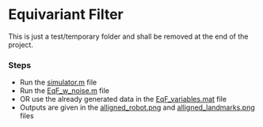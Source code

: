 # Equivariant Filter
This is just a test/temporary folder and shall be removed at the end of the project.

### Steps

- Run the [simulator.m](https://github.com/HiyaGada/SLAM_internship/blob/main/EqF_noise/simulator.m) file
- Run the [EqF_w_noise.m](https://github.com/HiyaGada/SLAM_internship/blob/main/EqF_noise/EqF_w_noise.m) file
- OR use the already generated data in the [EqF_variables.mat](https://github.com/HiyaGada/SLAM_internship/blob/main/EqF_noise/EqF_variables.mat) file
- Outputs are given in the [alligned_robot.png](https://github.com/HiyaGada/SLAM_internship/blob/main/EqF_noise/alligned_robot.png) and [alligned_landmarks.png](https://github.com/HiyaGada/SLAM_internship/blob/main/EqF_noise/alligned_landmarks.png) files








